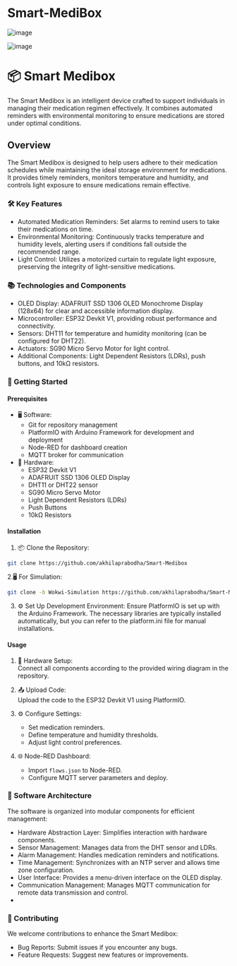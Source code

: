 # Smart-MediBox
![image](https://github.com/akhilaprabodha/Smart-MediBox/assets/107745538/677a3076-9149-44cb-8b4a-d6f568d02890)

![image](https://github.com/akhilaprabodha/Smart-MediBox/assets/107745538/5d9c97ac-233b-4463-9939-8ad4a4a5bc09)

# 📦 Smart Medibox

The Smart Medibox is an intelligent device crafted to support individuals in managing their medication regimen effectively. It combines automated reminders with environmental monitoring to ensure medications are stored under optimal conditions.

## Overview
The Smart Medibox is designed to help users adhere to their medication schedules while maintaining the ideal storage environment for medications. It provides timely reminders, monitors temperature and humidity, and controls light exposure to ensure medications remain effective.

### 🛠️ Key Features
- Automated Medication Reminders: Set alarms to remind users to take their medications on time.
- Environmental Monitoring: Continuously tracks temperature and humidity levels, alerting users if conditions fall outside the recommended range.
- Light Control: Utilizes a motorized curtain to regulate light exposure, preserving the integrity of light-sensitive medications.

### 📚 Technologies and Components
- OLED Display: ADAFRUIT SSD 1306 OLED Monochrome Display (128x64) for clear and accessible information display.
- Microcontroller: ESP32 Devkit V1, providing robust performance and connectivity.
- Sensors: DHT11 for temperature and humidity monitoring (can be configured for DHT22).
- Actuators: SG90 Micro Servo Motor for light control.
- Additional Components: Light Dependent Resistors (LDRs), push buttons, and 10kΩ resistors.

### 🚀 Getting Started

#### Prerequisites
- 🖥️ Software:
  - Git for repository management
  - PlatformIO with Arduino Framework for development and deployment
  - Node-RED for dashboard creation
  - MQTT broker for communication
- 🔩 Hardware:
  - ESP32 Devkit V1
  - ADAFRUIT SSD 1306 OLED Display
  - DHT11 or DHT22 sensor
  - SG90 Micro Servo Motor
  - Light Dependent Resistors (LDRs)
  - Push Buttons
  - 10kΩ Resistors
#### Installation
1. 📦 Clone the Repository:
```bash
git clone https://github.com/akhilaprabodha/Smart-Medibox
```

2.🖥️ For Simulation:
```bash
git clone -b Wokwi-Simulation https://github.com/akhilaprabodha/Smart-Medibox
```

3. ⚙️ Set Up Development Environment:
Ensure PlatformIO is set up with the Arduino Framework. The necessary libraries are typically installed automatically, but you can refer to the platform.ini file for manual installations.

#### Usage
1. 🔩 Hardware Setup:  
Connect all components according to the provided wiring diagram in the repository.

2. 📤 Upload Code:  
Upload the code to the ESP32 Devkit V1 using PlatformIO.

3. ⚙️ Configure Settings:
    - Set medication reminders.
    - Define temperature and humidity thresholds.
    - Adjust light control preferences.

4. 🌐 Node-RED Dashboard:
    - Import ```flows.json``` to Node-RED.
    - Configure MQTT server parameters and deploy.

### 🧩 Software Architecture
The software is organized into modular components for efficient management:

- Hardware Abstraction Layer: Simplifies interaction with hardware components.
- Sensor Management: Manages data from the DHT sensor and LDRs.
- Alarm Management: Handles medication reminders and notifications.
- Time Management: Synchronizes with an NTP server and allows time zone configuration.
- User Interface: Provides a menu-driven interface on the OLED display.
- Communication Management: Manages MQTT communication for remote data transmission and control.
- 
### 🤝 Contributing
We welcome contributions to enhance the Smart Medibox:
- Bug Reports: Submit issues if you encounter any bugs.
- Feature Requests: Suggest new features or improvements.
